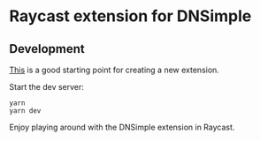 # Raycast extension for DNSimple

## Development

[This](https://developers.raycast.com/basics/create-your-first-extension) is a good starting point for creating a new extension.

Start the dev server:

```console
yarn
yarn dev
```

Enjoy playing around with the DNSimple extension in Raycast.
